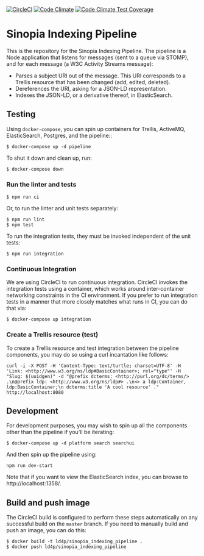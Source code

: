 [![CircleCI](https://circleci.com/gh/LD4P/sinopia_indexing_pipeline.svg?style=svg)](https://circleci.com/gh/LD4P/sinopia_indexing_pipeline)
[![Code Climate](https://codeclimate.com/github/LD4P/sinopia_indexing_pipeline/badges/gpa.svg)](https://codeclimate.com/github/LD4P/sinopia_indexing_pipeline)
[![Code Climate Test Coverage](https://codeclimate.com/github/LD4P/sinopia_indexing_pipeline/badges/coverage.svg)](https://codeclimate.com/github/LD4P/sinopia_indexing_pipeline/coverage)

# Sinopia Indexing Pipeline

This is the repository for the Sinopia Indexing Pipeline. The pipeline is a Node application that listens for messages (sent to a queue via STOMP), and for each message (a W3C Activity Streams message):

* Parses a subject URI out of the message. This URI corresponds to a Trellis resource that has been changed (add, edited, deleted).
* Dereferences the URI, asking for a JSON-LD representation.
* Indexes the JSON-LD, or a derivative thereof, in ElasticSearch.

## Testing

Using `docker-compose`, you can spin up containers for Trellis, ActiveMQ, ElasticSearch, Postgres, and the pipeline::

```shell
$ docker-compose up -d pipeline
```

To shut it down and clean up, run:

```shell
$ docker-compose down
```

### Run the linter and tests

```shell
$ npm run ci
```

Or, to run the linter and unit tests separately:

```shell
$ npm run lint
$ npm test
```

To run the integration tests, they must be invoked independent of the unit tests:

```shell
$ npm run integration
```

### Continuous Integration

We are using CircleCI to run continuous integration. CircleCI invokes the integration tests using a container, which works around inter-container networking constraints in the CI environment. If you prefer to run integration tests in a manner that more closely matches what runs in CI, you can do that via:

```shell
$ docker-compose up integration
```

### Create a Trellis resource (test)

To create a Trellis resource and test integration between the pipeline components, you may do so using a curl incantation like follows:

```shell
curl -i -X POST -H 'Content-Type: text/turtle; charset=UTF-8' -H 'Link: <http://www.w3.org/ns/ldp#BasicContainer>; rel="type"' -H "Slug: $(uuidgen)" -d "@prefix dcterms: <http://purl.org/dc/terms/> .\n@prefix ldp: <http://www.w3.org/ns/ldp#> .\n<> a ldp:Container, ldp:BasicContainer;\n dcterms:title 'A cool resource' ." http://localhost:8080
```

## Development

For development purposes, you may wish to spin up all the components other than the pipeline if you'll be iterating:

```shell
$ docker-compose up -d platform search searchui
```

And then spin up the pipeline using:

```shell
npm run dev-start
```

Note that if you want to view the ElasticSearch index, you can browse to http://localhost:1358/.

## Build and push image

The CircleCI build is configured to perform these steps automatically on any successful build on the `master` branch. If you need to manually build and push an image, you can do this:

```shell
$ docker build -t ld4p/sinopia_indexing_pipeline .
$ docker push ld4p/sinopia_indexing_pipeline
```
